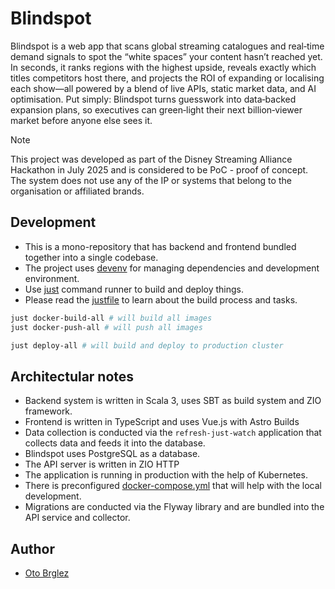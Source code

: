 # Blindspot

Blindspot is a web app that scans global streaming catalogues and real‑time demand signals to spot the “white spaces” your
content hasn’t reached yet. In seconds, it ranks regions with the highest upside, reveals exactly which titles
competitors host there, and projects the ROI of expanding or localising each show—all powered by a blend of live APIs,
static market data, and AI optimisation. Put simply: Blindspot turns guesswork into data‑backed expansion plans, so
executives can green‑light their next billion‑viewer market before anyone else sees it.

> [!NOTE] 
> This project was developed as part of the Disney Streaming Alliance Hackathon in July 2025 and is considered to be PoC - proof of concept.
> The system does not use any of the IP or systems that belong to the organisation or affiliated brands.

## Development

- This is a mono-repository that has backend and frontend bundled together into a single codebase.
- The project uses [devenv](https://devenv.sh/) for managing dependencies and development environment.
- Use [just](https://github.com/casey/just) command runner to build and deploy things.
- Please read the [justfile](./justfile) to learn about the build process and tasks.

```bash
just docker-build-all # will build all images
just docker-push-all # will push all images

just deploy-all # will build and deploy to production cluster

```

## Architectular notes

- Backend system is written in Scala 3, uses SBT as build system and ZIO framework.
- Frontend is written in TypeScript and uses Vue.js with Astro Builds
- Data collection is conducted via the `refresh-just-watch` application that collects data and feeds it into the database.
- Blindspot uses PostgreSQL as a database.
- The API server is written in ZIO HTTP
- The application is running in production with the help of Kubernetes.
- There is preconfigured [docker-compose.yml](docker/docker-compose.yml) that will help with the local development.
- Migrations are conducted via the Flyway library and are bundled into the API service and collector.


## Author
- [Oto Brglez](https://github.com/otobrglez)
